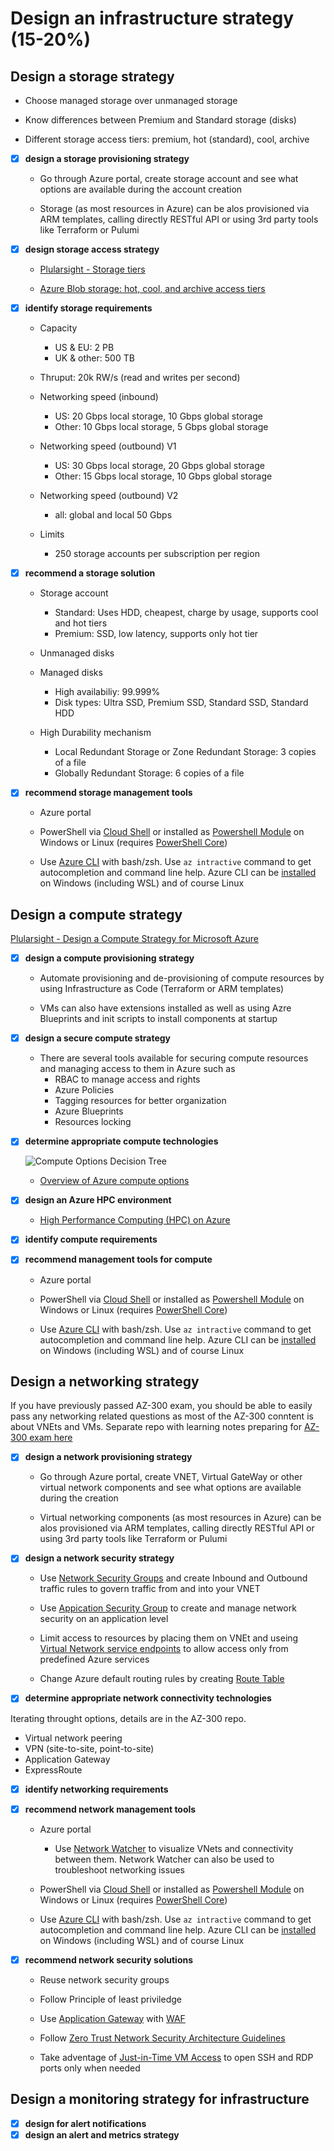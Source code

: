 # Design an infrastructure strategy (15-20%)

## Design a storage strategy

- Choose managed storage over unmanaged storage

- Know differences between Premium and Standard storage (disks)

- Different storage access tiers: premium, hot (standard), cool, archive

- [x] __design a storage provisioning strategy__

  - Go through Azure portal, create storage account and see what options are available during the account creation

  - Storage (as most resources in Azure) can be alos provisioned via ARM templates, calling directly RESTful API or using 3rd party tools like Terraform or Pulumi

- [x] __design storage access strategy__

  - [Plularsight - Storage tiers](https://app.pluralsight.com/player?course=microsoft-azure-storage-strategy-design&author=john-savill&name=ac3201c8-3638-4ee1-9880-d04d7c95d041&clip=6&mode=live)

  - [Azure Blob storage: hot, cool, and archive access tiers](https://docs.microsoft.com/en-us/azure/storage/blobs/storage-blob-storage-tiers)

- [x] __identify storage requirements__

  - Capacity
    - US & EU: 2 PB
    - UK & other: 500 TB

  - Thruput: 20k RW/s (read and writes per second)

  - Networking speed (inbound)
    - US: 20 Gbps local storage, 10 Gbps global storage
    - Other: 10 Gbps local storage, 5 Gbps global storage

  - Networking speed (outbound) V1
    - US: 30 Gbps local storage, 20 Gbps global storage
    - Other: 15 Gbps local storage, 10 Gbps global storage

  - Networking speed (outbound) V2
    - all: global and local 50 Gbps

  - Limits
    - 250 storage accounts per subscription per region

- [x] __recommend a storage solution__

  - Storage account
    - Standard: Uses HDD, cheapest, charge by usage, supports cool and hot tiers
    - Premium: SSD, low latency, supports only hot tier

  - Unmanaged disks

  - Managed disks
    - High availabiliy: 99.999%
    - Disk types: Ultra SSD, Premium SSD, Standard SSD, Standard HDD

  - High Durability mechanism
    - Local Redundant Storage or Zone Redundant Storage: 3 copies of a file
    - Globally Redundant Storage: 6 copies of a file

- [x] __recommend storage management tools__

  - Azure portal

  - PowerShell via [Cloud Shell](https://azure.microsoft.com/en-us/features/cloud-shell/) or installed as [Powershell Module](https://docs.microsoft.com/en-us/powershell/azure/install-az-ps?view=azps-3.2.0) on Windows or Linux (requires [PowerShell Core](https://docs.microsoft.com/en-us/powershell/scripting/install/installing-powershell-core-on-linux?view=powershell-6))

  - Use [Azure CLI](https://docs.microsoft.com/en-us/cli/azure/get-started-with-azure-cli?view=azure-cli-latest) with bash/zsh. Use `az intractive` command to get autocompletion and command line help. Azure CLI can be [installed](https://docs.microsoft.com/en-us/cli/azure/install-azure-cli?view=azure-cli-latest) on Windows (including WSL) and of course Linux

## Design a compute strategy

[Plularsight - Design a Compute Strategy for Microsoft Azure](https://app.pluralsight.com/library/courses/microsoft-azure-compute-strategy-design/table-of-contents)

- [x] __design a compute provisioning strategy__

  - Automate provisioning and de-provisioning of compute resources by using Infrastructure as Code (Terraform or ARM templates)

  - VMs can also have extensions installed as well as using Azre Blueprints and init scripts to install components at startup

- [x] __design a secure compute strategy__

  - There are several tools available for securing compute resources and managing access to them in Azure such as
    - RBAC to manage access and rights
    - Azure Policies
    - Tagging resources for better organization
    - Azure Blueprints
    - Resources locking

- [x] __determine appropriate compute technologies__

  ![Compute Options Decision Tree](https://docs.microsoft.com/en-us/azure/architecture/guide/images/compute-decision-tree.svg)

  - [Overview of Azure compute options](https://docs.microsoft.com/en-us/azure/architecture/guide/technology-choices/compute-overview#azure-compute-options)

- [x] __design an Azure HPC environment__

  - [High Performance Computing (HPC) on Azure](https://docs.microsoft.com/en-gb/azure/architecture/topics/high-performance-computing)

- [x] __identify compute requirements__
- [x] __recommend management tools for compute__

  - Azure portal

  - PowerShell via [Cloud Shell](https://azure.microsoft.com/en-us/features/cloud-shell/) or installed as [Powershell Module](https://docs.microsoft.com/en-us/powershell/azure/install-az-ps?view=azps-3.2.0) on Windows or Linux (requires [PowerShell Core](https://docs.microsoft.com/en-us/powershell/scripting/install/installing-powershell-core-on-linux?view=powershell-6))

  - Use [Azure CLI](https://docs.microsoft.com/en-us/cli/azure/get-started-with-azure-cli?view=azure-cli-latest) with bash/zsh. Use `az intractive` command to get autocompletion and command line help. Azure CLI can be [installed](https://docs.microsoft.com/en-us/cli/azure/install-azure-cli?view=azure-cli-latest) on Windows (including WSL) and of course Linux

## Design a networking strategy

If you have previously passed AZ-300 exam, you should be able to easily pass any networking related questions as most of the AZ-300 conntent is about VNEts and VMs.
Separate repo with learning notes preparing for [AZ-300 exam here](https://github.com/Piotr1215/az-300-prep-kit/tree/master/1-infrastructure#implement-and-manage-virtual-networking)

- [x] __design a network provisioning strategy__

  - Go through Azure portal, create VNET, Virtual GateWay or other virtual network components and see what options are available during the creation

  - Virtual networking components (as most resources in Azure) can be alos provisioned via ARM templates, calling directly RESTful API or using 3rd party tools like Terraform or Pulumi

- [x] __design a network security strategy__

  - Use [Network Security Groups](https://azure.microsoft.com/en-us/blog/network-security-groups/) and create Inbound and Outbound traffic rules to govern traffic from and into your VNET

  - Use [Appication Security Group](https://azure.microsoft.com/en-us/blog/applicationsecuritygroups/) to create and manage network security on an application level

  - Limit access to resources by placing them on VNEt and useing [Virtual Network service endpoints](https://docs.microsoft.com/en-us/azure/virtual-network/virtual-network-service-endpoints-overview) to allow access only from predefined Azure services

  - Change Azure default routing rules by creating [Route Table](https://docs.microsoft.com/en-us/azure/virtual-network/manage-route-table)

- [x] __determine appropriate network connectivity technologies__

Iterating throught options, details are in the AZ-300 repo.

- Virtual network peering
- VPN (site-to-site, point-to-site)
- Application Gateway
- ExpressRoute

- [x] __identify networking requirements__
- [x] __recommend network management tools__

  - Azure portal
    - Use [Network Watcher](https://docs.microsoft.com/en-us/azure/network-watcher/network-watcher-diagnose-on-premises-connectivity) to visualize VNets and connectivity between them. Network Watcher can also be used to troubleshoot networking issues

  - PowerShell via [Cloud Shell](https://azure.microsoft.com/en-us/features/cloud-shell/) or installed as [Powershell Module](https://docs.microsoft.com/en-us/powershell/azure/install-az-ps?view=azps-3.2.0) on Windows or Linux (requires [PowerShell Core](https://docs.microsoft.com/en-us/powershell/scripting/install/installing-powershell-core-on-linux?view=powershell-6))

  - Use [Azure CLI](https://docs.microsoft.com/en-us/cli/azure/get-started-with-azure-cli?view=azure-cli-latest) with bash/zsh. Use `az intractive` command to get autocompletion and command line help. Azure CLI can be [installed](https://docs.microsoft.com/en-us/cli/azure/install-azure-cli?view=azure-cli-latest) on Windows (including WSL) and of course Linux

- [x] __recommend network security solutions__

  - Reuse network security groups

  - Follow Principle of least priviledge

  - Use [Application Gateway](https://docs.microsoft.com/en-us/azure/application-gateway/overview) with [WAF](https://docs.microsoft.com/en-us/azure/web-application-firewall/overview)

  - Follow [Zero Trust Network Security Architecture Guidelines](https://doubleoctopus.com/security-wiki/network-architecture/zero-trust/)

  - Take adventage of [Just-in-Time VM Access](https://azure.microsoft.com/en-us/blog/just-in-time-vm-access-is-generally-available/) to open SSH and RDP ports only when needed

## Design a monitoring strategy for infrastructure

- [x] __design for alert notifications__
- [x] __design an alert and metrics strategy__
